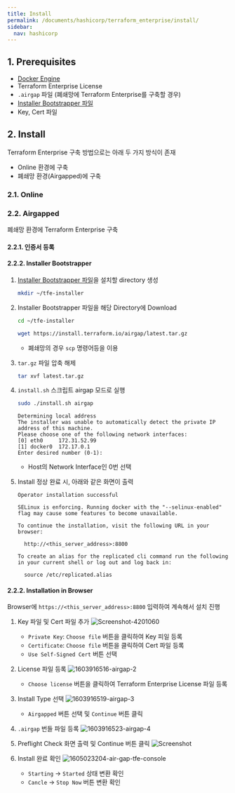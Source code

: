 ```yaml
---
title: Install
permalink: /documents/hashicorp/terraform_enterprise/install/
sidebar:
  nav: hashicorp
---
```


## 1. Prerequisites

* [Docker Engine](https://kim-dongoh.github.io/documents/container/docker/install/)
* Terraform Enterprise License
* `.airgap` 파일 (폐쇄망에 Terraform Enterprise를 구축할 경우)
* [Installer Bootstrapper 파일](https://install.terraform.io/airgap/latest.tar.gz)
* Key, Cert 파일



## 2. Install

Terraform Enterprise 구축 방법으로는 아래 두 가지 방식이 존재

* Online 환경에 구축
* 폐쇄망 환경(Airgapped)에 구축

### 2.1. Online

### 2.2. Airgapped

폐쇄망 환경에 Terraform Enterprise 구축

#### 2.2.1. 인증서 등록



#### 2.2.2. Installer Bootstrapper

1. [Installer Bootstrapper 파일](https://install.terraform.io/airgap/latest.tar.gz)을 설치할 directory 생성

   ```bash
   mkdir ~/tfe-installer
   ```

2. Installer Bootstrapper 파일을 해당  Directory에 Download
   ```bash
   cd ~/tfe-installer
   ```

   ```bash
   wget https://install.terraform.io/airgap/latest.tar.gz
   ```

   * 폐쇄망의 경우 `scp` 명령어등을 이용

3. `tar.gz` 파일 압축 해제

   ```bash
   tar xvf latest.tar.gz
   ```


4. `install.sh` 스크립트 airgap 모드로 실행

   ```bash
   sudo ./install.sh airgap
   ```

   ```
   Determining local address
   The installer was unable to automatically detect the private IP address of this machine.
   Please choose one of the following network interfaces:
   [0] eth0 	172.31.52.99
   [1] docker0	172.17.0.1
   Enter desired number (0-1):
   ```

   * Host의 Network Interface인 0번 선택

5. Install 정상 완료 시, 아래와 같은 화면이 출력
   ```
   Operator installation successful
   
   SELinux is enforcing. Running docker with the "--selinux-enabled" flag may cause some features to become unavailable.
   
   To continue the installation, visit the following URL in your browser:
   
     http://<this_server_address>:8800
   
   To create an alias for the replicated cli command run the following in your current shell or log out and log back in:
   
     source /etc/replicated.alias
   ```

#### 2.2.2. Installation in Browser

Browser에 `https://<this_server_address>:8800` 입력하여 계속해서 설치 진행

1. Key 파일 및 Cert 파일 추가
   ![Screenshot-4201060](https://hognod.synology.me:5543/2023/05/16/Screenshot-4201060.png)
   * `Private Key`: `Choose file` 버튼을 클릭하여 Key 피일 등록
   * `Certificate`: `Choose file` 버튼을 클릭하여 Cert 파일 등록
   * `Use Self-Signed Cert` 버튼 선택
2. License 파일 등록
   ![1603916516-airgap-2](https://hognod.synology.me:5543/2023/05/16/1603916516-airgap-2.webp)
   * `Choose license` 버튼을 클릭하여 Terraform Enterprise License 파일 등록
3. Install Type 선택
   ![1603916519-airgap-3](https://hognod.synology.me:5543/2023/05/16/1603916519-airgap-3.webp)
   * `Airgapped` 버튼 선택 및 `Continue` 버튼 클릭
4. `.airgap` 번들 파일 등록
   ![1603916523-airgap-4](https://hognod.synology.me:5543/2023/05/16/1603916523-airgap-4.webp)

5. Preflight Check 화면 출력 및 Continue 버튼 클릭
   ![Screenshot](https://hognod.synology.me:5543/2023/05/16/Screenshot.png)

6. Install 완료 확인
   ![1605023204-air-gap-tfe-console](https://hognod.synology.me:5543/2023/05/16/1605023204-air-gap-tfe-console.webp)
   * `Starting` -> `Started` 상태 변환 확인
   * `Cancle` -> `Stop Now` 버튼 변환 확인
